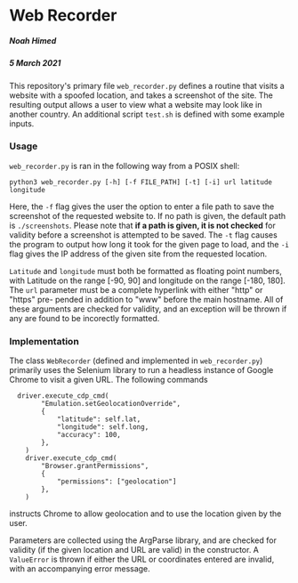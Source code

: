 # Web Recorder

##### Noah Himed
##### 5 March 2021

This repository's primary file `web_recorder.py` defines a routine that visits
a website with a spoofed location, and takes a screenshot of the site. The
resulting output allows a user to view what a website may look like in another
country. An additional script `test.sh` is defined with some example inputs.

### Usage

`web_recorder.py` is ran in the following way from a POSIX shell:

    python3 web_recorder.py [-h] [-f FILE_PATH] [-t] [-i] url latitude longitude

Here, the `-f` flag gives the user the option to enter a file path to save the
screenshot of the requested website to. If no path is given, the default path
is `./screenshots`. Please note that **if a path is given, it is not checked**
for validity before a screenshot is attempted to be saved. The `-t` flag causes
the program to output how long it took for the given page to load, and the `-i`
flag gives the IP address of the given site from the requested location.

`Latitude` and `longitude` must both be formatted as floating point numbers, with
Latitude on the range [-90, 90] and longitude on the range [-180, 180]. The
`url` parameter must be a complete hyperlink with either "http" or "https" pre-
pended in addition to "www" before the main hostname. All of these arguments
are checked for validity, and an exception will be thrown if any are found to
be incorectly formatted.

### Implementation

The class `WebRecorder` (defined and implemented in `web_recorder.py`) primarily
uses the Selenium library to run a headless instance of Google Chrome to visit
a given URL. The following commands

      driver.execute_cdp_cmd(
            "Emulation.setGeolocationOverride",
            {
                "latitude": self.lat,
                "longitude": self.long,
                "accuracy": 100,
            },
        )
        driver.execute_cdp_cmd(
            "Browser.grantPermissions",
            {
                "permissions": ["geolocation"]
            },
        )

instructs Chrome to allow geolocation and to use the location given by the user.

Parameters are collected using the ArgParse library, and are checked for
validity (if the given location and URL are valid) in the constructor. A
`ValueError` is thrown if either the URL or coordinates entered are invalid,
with an accompanying error message.
